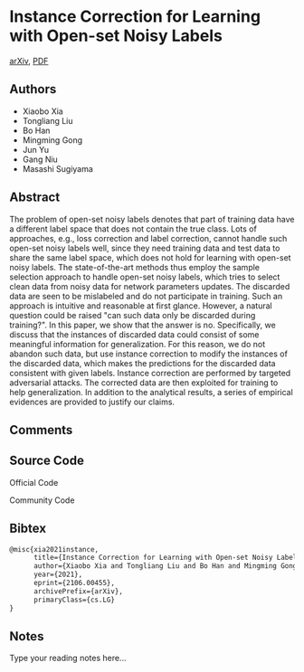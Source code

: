 
# Instance Correction for Learning with Open-set Noisy Labels

[arXiv](https://arxiv.org/abs/2106.0455), [PDF](https://arxiv.org/pdf/2106.0455.pdf)

## Authors

- Xiaobo Xia
- Tongliang Liu
- Bo Han
- Mingming Gong
- Jun Yu
- Gang Niu
- Masashi Sugiyama

## Abstract

The problem of open-set noisy labels denotes that part of training data have a different label space that does not contain the true class. Lots of approaches, e.g., loss correction and label correction, cannot handle such open-set noisy labels well, since they need training data and test data to share the same label space, which does not hold for learning with open-set noisy labels. The state-of-the-art methods thus employ the sample selection approach to handle open-set noisy labels, which tries to select clean data from noisy data for network parameters updates. The discarded data are seen to be mislabeled and do not participate in training. Such an approach is intuitive and reasonable at first glance. However, a natural question could be raised "can such data only be discarded during training?". In this paper, we show that the answer is no. Specifically, we discuss that the instances of discarded data could consist of some meaningful information for generalization. For this reason, we do not abandon such data, but use instance correction to modify the instances of the discarded data, which makes the predictions for the discarded data consistent with given labels. Instance correction are performed by targeted adversarial attacks. The corrected data are then exploited for training to help generalization. In addition to the analytical results, a series of empirical evidences are provided to justify our claims.

## Comments



## Source Code

Official Code



Community Code



## Bibtex

```tex
@misc{xia2021instance,
      title={Instance Correction for Learning with Open-set Noisy Labels}, 
      author={Xiaobo Xia and Tongliang Liu and Bo Han and Mingming Gong and Jun Yu and Gang Niu and Masashi Sugiyama},
      year={2021},
      eprint={2106.00455},
      archivePrefix={arXiv},
      primaryClass={cs.LG}
}
```

## Notes

Type your reading notes here...

